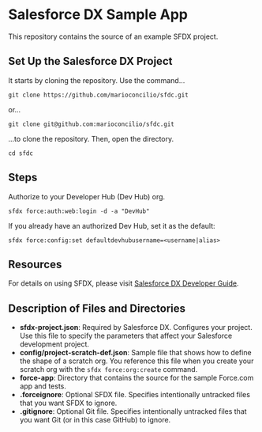 # Salesforce DX Sample App

This repository contains the source of an example SFDX project.

## Set Up the Salesforce DX Project

It starts by cloning the repository. Use the command...

```
git clone https://github.com/marioconcilio/sfdc.git
```

or...

```
git clone git@github.com:marioconcilio/sfdc.git
```

...to clone the repository. Then, open the directory.

```
cd sfdc
```

## Steps

Authorize to your Developer Hub (Dev Hub) org.

```
sfdx force:auth:web:login -d -a "DevHub"
```

If you already have an authorized Dev Hub, set it as the default:

```
sfdx force:config:set defaultdevhubusername=<username|alias>
```

## Resources

For details on using SFDX, please visit [Salesforce DX Developer Guide](https://developer.salesforce.com/docs/atlas.en-us.sfdx_dev.meta/sfdx_dev).

## Description of Files and Directories

* **sfdx-project.json**: Required by Salesforce DX. Configures your project. Use this file to specify the parameters that affect your Salesforce development project.
* **config/project-scratch-def.json**: Sample file that shows how to define the shape of a scratch org. You reference this file when you create your scratch org with the `sfdx force:org:create` command.
* **force-app**: Directory that contains the source for the sample Force.com app and tests.
* **.forceignore**: Optional SFDX file. Specifies intentionally untracked files that you want SFDX to ignore.
* **.gitignore**: Optional Git file. Specifies intentionally untracked files that you want Git (or in this case GitHub) to ignore.